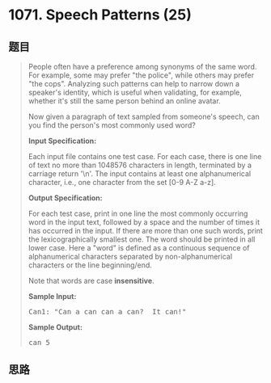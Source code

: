 <h1>1071. Speech Patterns (25)</h1>

## 题目

> <div id="problemContent">
> <p>
> People often have a preference among synonyms of the same word. For example, some may prefer "the police", while others may prefer "the cops". Analyzing such patterns can help to narrow down a speaker's identity, which is useful when validating, for example, whether it's still the same person behind an online avatar.</p>
> <p>
> Now given a paragraph of text sampled from someone's speech, can you find the person's most commonly used word?</p>
> <p><b>
> Input Specification:
> </b></p>
> <p>
> Each input file contains one test case. For each case, there is one line of text no more than 1048576 characters in length, terminated by a carriage return '\n'. The input contains at least one alphanumerical character, i.e., one character from the set [0-9 A-Z a-z].</p>
> <p><b>
> Output Specification:
> </b></p>
> <p>
> For each test case, print in one line the most commonly occurring word in the input text, followed by a space and the number of times it has occurred in the input. If there are more than one such words, print the lexicographically smallest one. The word should be printed in all lower case. Here a "word" is defined as a continuous sequence of alphanumerical characters separated by non-alphanumerical characters or the line beginning/end.</p>
> <p>
> Note that words are case <b>insensitive</b>. </p>
> <b>Sample Input:</b><pre>
> Can1: "Can a can can a can?  It can!"
> </pre>
> <b>Sample Output:</b><pre>
> can 5
> </pre>
> </div>

## 思路

